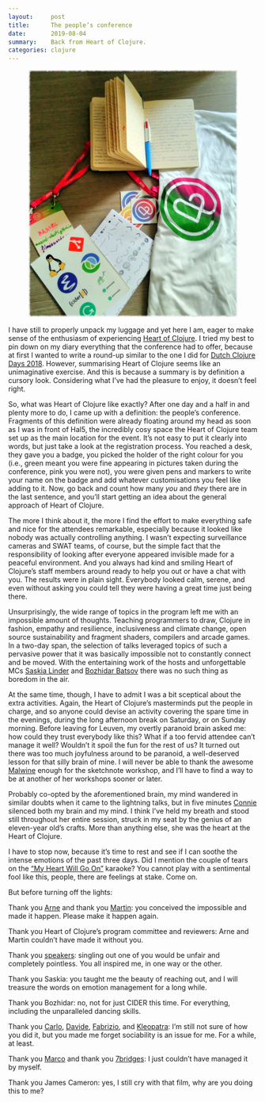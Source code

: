 ```yaml
---
layout:     post
title:      The people’s conference
date:       2019-08-04
summary:    Back from Heart of Clojure.
categories: clojure
---
```


<div style="text-align: center">
    <figure>
        <img src="/images/hoc.png">
    </figure>
</div>

I have still to properly unpack my luggage and yet here I am, eager to make
sense of the enthusiasm of experiencing [Heart of Clojure](https://heartofclojure.eu/). I tried my best to pin
down on my diary everything that the conference had to offer, because at first
I wanted to write a round-up similar to the one I did for [Dutch Clojure Days
2018](https://www.manueluberti.eu/programming/2018/04/23/dcd-round-up/). However, summarising Heart of Clojure seems like an unimaginative
exercise. And this is because a summary is by definition a cursory look.
Considering what I’ve had the pleasure to enjoy, it doesn’t feel right.

So, what was Heart of Clojure like exactly? After one day and a half in and
plenty more to do, I came up with a definition: the people’s conference.
Fragments of this definition were already floating around my head as soon as
I was in front of Hal5, the incredibly cosy space the Heart of Clojure team set
up as the main location for the event. It’s not easy to put it clearly into
words, but just take a look at the registration process. You reached a desk,
they gave you a badge, you picked the holder of the right colour for you (i.e.,
green meant you were fine appearing in pictures taken during the conference,
pink you were not), you were given pens and markers to write your name on the
badge and add whatever customisations you feel like adding to it. Now, go back
and count how many *you* and *they* there are in the last sentence, and you’ll
start getting an idea about the general approach of Heart of Clojure.

The more I think about it, the more I find the effort to make everything safe
and nice for the attendees remarkable, especially because it looked like nobody
was actually controlling anything. I wasn’t expecting surveillance cameras and
SWAT teams, of course, but the simple fact that the responsibility of looking
after everyone appeared invisible made for a peaceful environment. And you
always had kind and smiling Heart of Clojure’s staff members around ready to
help you out or have a chat with you. The results were in plain sight. Everybody
looked calm, serene, and even without asking you could tell they were having a
great time just being there.

Unsurprisingly, the wide range of topics in the program left me with an
impossible amount of thoughts. Teaching programmers to draw, Clojure in fashion,
empathy and resilience, inclusiveness and climate change, open source
sustainability and fragment shaders, compilers and arcade games. In a two-day
span, the selection of talks leveraged topics of such a pervasive power that it
was basically impossible not to constantly connect and be moved. With the
entertaining work of the hosts and unforgettable MCs [Saskia
Linder](http://www.saskialindner.com/) and [Bozhidar
Batsov](https://github.com/bbatsov) there was no such thing as boredom in the
air.

At the same time, though, I have to admit I was a bit sceptical about the extra
activities. Again, the Heart of Clojure’s masterminds put the people in charge,
and so anyone could devise an activity covering the spare time in the evenings,
during the long afternoon break on Saturday, or on Sunday morning. Before
leaving for Leuven, my overtly paranoid brain asked me: how could they trust
everybody like this? What if a too fervid attendee can’t manage it well?
Wouldn’t it spoil the fun for the rest of us? It turned out there was too much
joyfulness around to be paranoid, a well-deserved lesson for that silly brain of
mine. I will never be able to thank the awesome [Malwine](https://malweene.com)
enough for the sketchnote workshop, and I’ll have to find a way to be at another
of her workshops sooner or later.

Probably co-opted by the aforementioned brain, my mind wandered in similar
doubts when it came to the lightning talks, but in five minutes
[Connie](https://twitter.com/waffles193) silenced both my brain and my mind.
I think I’ve held my breath and stood still throughout her entire session,
struck in my seat by the genius of an eleven-year old’s crafts. More than
anything else, she was the heart at the Heart of Clojure.

I have to stop now, because it’s time to rest and see if I can soothe the
intense emotions of the past three days. Did I mention the couple of tears on
the [“My Heart Will Go On”](https://www.youtube.com/watch?v=v0_FFJArOG0)
karaoke? You cannot play with a sentimental fool like this, people, there are
feelings at stake. Come on.

But before turning off the lights:

Thank you [Arne](https://github.com/plexus) and thank you
[Martin](https://github.com/martinklepsch): you conceived the impossible and
made it happen. Please make it happen again.

Thank you Heart of Clojure’s program committee and reviewers: Arne and Martin
couldn’t have made it without you.

Thank you [speakers](https://heartofclojure.eu/speakers): singling out one of
you would be unfair and completely pointless. You all inspired me, in one way or
the other.

Thank you Saskia: you taught me the beauty of reaching out, and I will treasure
the words on emotion management for a long while.

Thank you Bozhidar: no, not for just CIDER this time. For everything, including
the unparalleled dancing skills.

Thank you [Carlo](https://github.com/skuro),
[Davide](https://github.com/Heliosmaster), [Fabrizio](https://github.com/f-f),
and [Kleopatra](https://github.com/pirp): I’m still not sure of how you did it,
but you made me forget sociability is an issue for me. For a while, at least.

Thank you [Marco](https://github.com/mdallastella) and thank you
[7bridges](https://7bridges.eu/): I just couldn’t have managed it by myself.

Thank you James Cameron: yes, I still cry with that film, why are you doing this
to me?
